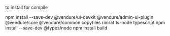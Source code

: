 to install for compile

npm install --save-dev @vendure/ui-devkit @vendure/admin-ui-plugin @vendure/core @vendure/common copyfiles rimraf ts-node typescript
npm install --save-dev @types/node
npm install build